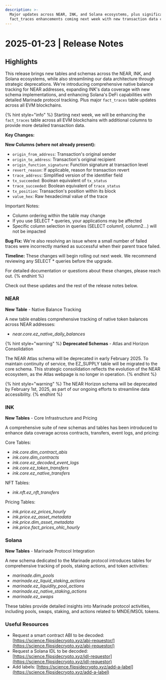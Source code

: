 ```yaml
---
description: >-
  Major updates across NEAR, INK, and Solana ecosystems, plus significant EVM
  fact_traces enhancements coming next week with new transaction data columns.
---
```


# 2025-01-23 | Release Notes

## Highlights

This release brings new tables and schemas across the NEAR, INK, and Solana ecosystems, while also streamlining our data architecture through strategic deprecations. We're introducing comprehensive native balance tracking for NEAR addresses, expanding INK's data coverage with new schema implementations, and enhancing Solana's DeFi capabilities with detailed Marinade protocol tracking. Plus major `fact_traces`  table updates across all EVM blockchains.

{% hint style="info" %}
Starting next week, we will be enhancing the `fact_traces` table across all EVM blockchains with additional columns to provide more detailed transaction data.

**Key Changes:**

**New Columns (where not already present):**

* `origin_from_address`: Transaction's original sender
* `origin_to_address`: Transaction's original recipient
* `origin_function_signature`: Function signature at transaction level
* `revert_reason`: If applicable, reason for transaction revert
* `trace_address`: Simplified version of the identifier field
* `tx_succeeded`: Boolean equivalent of `tx_status`
* `trace_succeeded`: Boolean equivalent of `trace_status`
* `tx_position`: Transaction's position within its block
* `value_hex`: Raw hexadecimal value of the trace

Important Notes:

* Column ordering within the table may change
* If you use SELECT \* queries, your applications may be affected
* Specific column selection in queries (SELECT column1, column2...) will not be impacted

**Bug Fix:** We're also resolving an issue where a small number of failed traces were incorrectly marked as successful when their parent trace failed.

**Timeline:** These changes will begin rolling out next week. We recommend reviewing any SELECT \* queries before the upgrade.

For detailed documentation or questions about these changes, please reach out.
{% endhint %}

Check out these updates and the rest of the release notes below.

### NEAR

**New Table** - Native Balance Tracking&#x20;

A new table enables comprehensive tracking of native token balances across NEAR addresses:

* _near.core.ez\_native\_daily\_balances_

{% hint style="warning" %}
**Deprecated Schemas** - Atlas and Horizon Consolidation

The NEAR Atlas schema will be deprecated in early February 2025. To maintain continuity of service, the EZ\_SUPPLY table will be migrated to the core schema. This strategic consolidation reflects the evolution of the NEAR ecosystem, as the Atlas webpage is no longer in operation.
{% endhint %}

{% hint style="warning" %}
The NEAR Horizon schema will be deprecated by February 1st, 2025, as part of our ongoing efforts to streamline data accessibility.
{% endhint %}

### INK

**New Tables** - Core Infrastructure and Pricing

A comprehensive suite of new schemas and tables has been introduced to enhance data coverage across contracts, transfers, event logs, and pricing:

Core Tables:

* _ink.core.dim\_contract\_abis_
* _ink.core.dim\_contracts_
* _ink.core.ez\_decoded\_event\_logs_
* _ink.core.ez\_token\_transfers_
* _ink.core.ez\_native\_transfers_

NFT Tables:

* _ink.nft.ez\_nft\_transfers_

Pricing Tables:

* _ink.price.ez\_prices\_hourly_
* _ink.price.ez\_asset\_metadata_
* _ink.price.dim\_asset\_metadata_
* _ink.price.fact\_prices\_ohlc\_hourly_

### Solana

**New Tables** - Marinade Protocol Integration

A new schema dedicated to the Marinade protocol introduces tables for comprehensive tracking of pools, staking actions, and token activities:

* _marinade.dim\_pools_
* _marinade.ez\_liquid\_staking\_actions_
* _marinade.ez\_liquidity\_pool\_actions_
* _marinade.ez\_native\_staking\_actions_
* _marinade.ez\_swaps_

These tables provide detailed insights into Marinade protocol activities, including pools, swaps, staking, and actions related to MNDE/MSOL tokens.

### Useful Resources

* Request a smart contract ABI to be decoded: [https://science.flipsidecrypto.xyz/abi-requestor/](https://science.flipsidecrypto.xyz/abi-requestor/)
* Request a Solana IDL to be decoded: [https://science.flipsidecrypto.xyz/idl-requestor](https://science.flipsidecrypto.xyz/idl-requestor)
* Add labels: [https://science.flipsidecrypto.xyz/add-a-label](https://science.flipsidecrypto.xyz/add-a-label)

